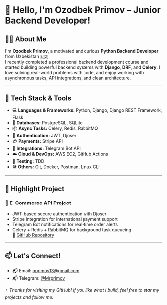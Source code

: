 # 👋 Hello, I'm Ozodbek Primov – Junior Backend Developer!

## 🧑‍💻 About Me

I'm **Ozodbek Primov**, a motivated and curious **Python Backend Developer** from Uzbekistan 🇺🇿  
I recently completed a professional backend development course and started building powerful backend systems with **Django**, **DRF**, and **Celery**. I love solving real-world problems with code, and enjoy working with asynchronous tasks, API integrations, and clean architecture.

---

## 🔧 Tech Stack & Tools

- 💻 **Languages & Frameworks:** Python, Django, Django REST Framework, Flask  
- 🧰 **Databases:** PostgreSQL, SQLite  
- 📦 **Async Tasks:** Celery, Redis, RabbitMQ  
- 🔐 **Authentication:** JWT, Djoser  
- 💳 **Payments:** Stripe API  
- 🤖 **Integrations:** Telegram Bot API  
- ☁️ **Cloud & DevOps:** AWS EC2, GitHub Actions  
- 🧪 **Testing:** TDD  
- 🛠️ **Others:** Git, Docker, Postman, Linux CLI

---

## 📂 Highlight Project

### 🛒 E-Commerce API Project
- JWT-based secure authentication with Djoser  
- Stripe integration for international payment support  
- Telegram Bot notifications for real-time order alerts  
- Celery + Redis + RabbitMQ for background task queueing  
🔗 [GitHub Repository](https://github.com/OzodbekPrimov/e_commerse_2)

---


## 📫 Let's Connect!

- 📬 Email: oprimov13@gmail.com
- 📬 Telegram: [@Mrprimov](https://t.me/Mrprimov)


⭐️ *Thanks for visiting my GitHub! If you like what I build, feel free to star my projects and follow me.*
